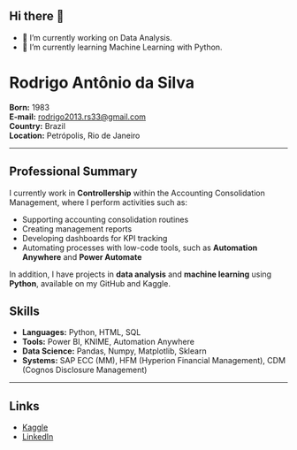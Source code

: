 ## Hi there 👋

- 🔭 I’m currently working on Data Analysis.
- 🌱 I’m currently learning Machine Learning with Python.

# Rodrigo Antônio da Silva

**Born:** 1983  
**E-mail:** rodrigo2013.rs33@gmail.com  
**Country:** Brazil  
**Location:** Petrópolis, Rio de Janeiro

---

## Professional Summary

I currently work in **Controllership** within the Accounting Consolidation Management, where I perform activities such as:

- Supporting accounting consolidation routines
- Creating management reports
- Developing dashboards for KPI tracking
- Automating processes with low-code tools, such as **Automation Anywhere** and **Power Automate**

In addition, I have projects in **data analysis** and **machine learning** using **Python**, available on my GitHub and Kaggle.

## Skills

- **Languages:** Python, HTML, SQL
- **Tools:** Power BI, KNIME, Automation Anywhere
- **Data Science:** Pandas, Numpy, Matplotlib, Sklearn
- **Systems:** SAP ECC (MM), HFM (Hyperion Financial Management), CDM (Cognos Disclosure Management)

---

## Links

- [Kaggle](https://www.kaggle.com/rodrigosilva33333)
- [LinkedIn](https://www.linkedin.com/in/rodrigo-antonio-silva)
